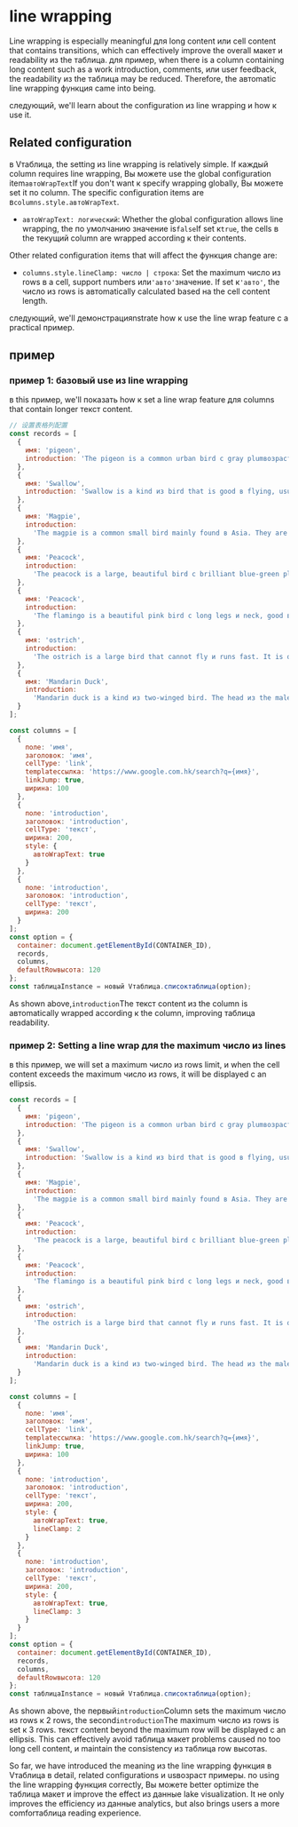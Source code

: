# line wrapping

Line wrapping is especially meaningful для long content или cell content that contains transitions, which can effectively improve the overall макет и readability из the таблица. для пример, when there is a column containing long content such as a work introduction, comments, или user feedback, the readability из the таблица may be reduced. Therefore, the автоmatic line wrapping функция came into being.

следующий, we'll learn about the configuration из line wrapping и how к use it.

## Related configuration

в Vтаблица, the setting из line wrapping is relatively simple. If каждый column requires line wrapping, Вы можете use the global configuration item`автоWrapText`If you don't want к specify wrapping globally, Вы можете set it по column. The specific configuration items are в`columns.style.автоWrapText`.

- `автоWrapText: логический`: Whether the global configuration allows line wrapping, the по умолчанию значение is`false`If set к`true`, the cells в the текущий column are wrapped according к their contents.

Other related configuration items that will affect the функция change are:

- `columns.style.lineClamp: число | строка`: Set the maximum число из rows в a cell, support numbers или`'авто'`значение. If set к`'авто'`, the число из rows is автоmatically calculated based на the cell content length.

следующий, we'll демонстрацияnstrate how к use the line wrap feature с a practical пример.

## пример

### пример 1: базовый use из line wrapping

в this пример, we'll показать how к set a line wrap feature для columns that contain longer текст content.

```javascript liveдемонстрация template=vтаблица
// 设置表格列配置
const records = [
  {
    имя: 'pigeon',
    introduction: 'The pigeon is a common urban bird с gray plumвозраст и a short, stout beak'
  },
  {
    имя: 'Swallow',
    introduction: 'Swallow is a kind из bird that is good в flying, usually perches near houses и buildings.'
  },
  {
    имя: 'Magpie',
    introduction:
      'The magpie is a common small bird mainly found в Asia. They are small в размер с a black head и throat, gray back и white belly. Magpies are social animals и often live в woods Breeding nests в China или в urban parks, feeding на insects, fruit и seeds. They are also highly intelligent и social, и are considered an intelligent, playful bird.'
  },
  {
    имя: 'Peacock',
    introduction:
      'The peacock is a large, beautiful bird с brilliant blue-green plumвозраст и a long tail. Native к South Asia, it feeds на insects, fruit, и seeds.'
  },
  {
    имя: 'Peacock',
    introduction:
      'The flamingo is a beautiful pink bird с long legs и neck, good в swimming, и is a common bird в tropical areas.'
  },
  {
    имя: 'ostrich',
    introduction:
      'The ostrich is a large bird that cannot fly и runs fast. It is one из the largest birds в the world'
  },
  {
    имя: 'Mandarin Duck',
    introduction:
      'Mandarin duck is a kind из two-winged bird. The head из the male bird is blue и the head из the female bird is brown. It usually perches и mates в pairs. It is one из the symbols в Chinese culture.'
  }
];

const columns = [
  {
    поле: 'имя',
    заголовок: 'имя',
    cellType: 'link',
    templateссылка: 'https://www.google.com.hk/search?q={имя}',
    linkJump: true,
    ширина: 100
  },
  {
    поле: 'introduction',
    заголовок: 'introduction',
    cellType: 'текст',
    ширина: 200,
    style: {
      автоWrapText: true
    }
  },
  {
    поле: 'introduction',
    заголовок: 'introduction',
    cellType: 'текст',
    ширина: 200
  }
];
const option = {
  container: document.getElementById(CONTAINER_ID),
  records,
  columns,
  defaultRowвысота: 120
};
const таблицаInstance = новый Vтаблица.списоктаблица(option);
```

As shown above,`introduction`The текст content из the column is автоmatically wrapped according к the column, improving таблица readability.

### пример 2: Setting a line wrap для the maximum число из lines

в this пример, we will set a maximum число из rows limit, и when the cell content exceeds the maximum число из rows, it will be displayed с an ellipsis.

```javascript liveдемонстрация template=vтаблица
const records = [
  {
    имя: 'pigeon',
    introduction: 'The pigeon is a common urban bird с gray plumвозраст и a short, stout beak'
  },
  {
    имя: 'Swallow',
    introduction: 'Swallow is a kind из bird that is good в flying, usually perches near houses и buildings.'
  },
  {
    имя: 'Magpie',
    introduction:
      'The magpie is a common small bird mainly found в Asia. They are small в размер с a black head и throat, gray back и white belly. Magpies are social animals и often live в woods Breeding nests в China или в urban parks, feeding на insects, fruit и seeds. They are also highly intelligent и social, и are considered an intelligent, playful bird.'
  },
  {
    имя: 'Peacock',
    introduction:
      'The peacock is a large, beautiful bird с brilliant blue-green plumвозраст и a long tail. Native к South Asia, it feeds на insects, fruit, и seeds.'
  },
  {
    имя: 'Peacock',
    introduction:
      'The flamingo is a beautiful pink bird с long legs и neck, good в swimming, и is a common bird в tropical areas.'
  },
  {
    имя: 'ostrich',
    introduction:
      'The ostrich is a large bird that cannot fly и runs fast. It is one из the largest birds в the world'
  },
  {
    имя: 'Mandarin Duck',
    introduction:
      'Mandarin duck is a kind из two-winged bird. The head из the male bird is blue и the head из the female bird is brown. It usually perches и mates в pairs. It is one из the symbols в Chinese culture.'
  }
];

const columns = [
  {
    поле: 'имя',
    заголовок: 'имя',
    cellType: 'link',
    templateссылка: 'https://www.google.com.hk/search?q={имя}',
    linkJump: true,
    ширина: 100
  },
  {
    поле: 'introduction',
    заголовок: 'introduction',
    cellType: 'текст',
    ширина: 200,
    style: {
      автоWrapText: true,
      lineClamp: 2
    }
  },
  {
    поле: 'introduction',
    заголовок: 'introduction',
    cellType: 'текст',
    ширина: 200,
    style: {
      автоWrapText: true,
      lineClamp: 3
    }
  }
];
const option = {
  container: document.getElementById(CONTAINER_ID),
  records,
  columns,
  defaultRowвысота: 120
};
const таблицаInstance = новый Vтаблица.списоктаблица(option);
```

As shown above, the первый`introduction`Column sets the maximum число из rows к 2 rows, the second`introduction`The maximum число из rows is set к 3 rows. текст content beyond the maximum row will be displayed с an ellipsis. This can effectively avoid таблица макет problems caused по too long cell content, и maintain the consistency из таблица row высотаs.

So far, we have introduced the meaning из the line wrapping функция в Vтаблица в detail, related configurations и usвозраст примеры. по using the line wrapping функция correctly, Вы можете better optimize the таблица макет и improve the effect из данные lake visualization. It не only improves the efficiency из данные analytics, but also brings users a more comforтаблица reading experience.
